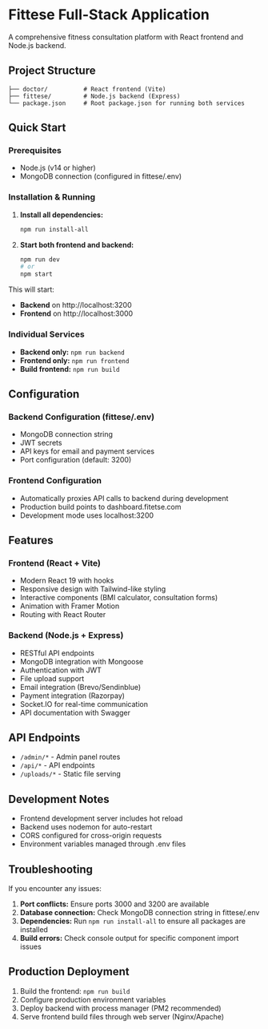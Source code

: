 # Fittese Full-Stack Application

A comprehensive fitness consultation platform with React frontend and Node.js backend.

## Project Structure

```
├── doctor/          # React frontend (Vite)
├── fittese/         # Node.js backend (Express)
└── package.json     # Root package.json for running both services
```

## Quick Start

### Prerequisites
- Node.js (v14 or higher)
- MongoDB connection (configured in fittese/.env)

### Installation & Running

1. **Install all dependencies:**
   ```bash
   npm run install-all
   ```

2. **Start both frontend and backend:**
   ```bash
   npm run dev
   # or
   npm start
   ```

This will start:
- **Backend** on http://localhost:3200
- **Frontend** on http://localhost:3000

### Individual Services

- **Backend only:** `npm run backend`
- **Frontend only:** `npm run frontend`
- **Build frontend:** `npm run build`

## Configuration

### Backend Configuration (fittese/.env)
- MongoDB connection string
- JWT secrets
- API keys for email and payment services
- Port configuration (default: 3200)

### Frontend Configuration
- Automatically proxies API calls to backend during development
- Production build points to dashboard.fitetse.com
- Development mode uses localhost:3200

## Features

### Frontend (React + Vite)
- Modern React 19 with hooks
- Responsive design with Tailwind-like styling
- Interactive components (BMI calculator, consultation forms)
- Animation with Framer Motion
- Routing with React Router

### Backend (Node.js + Express)
- RESTful API endpoints
- MongoDB integration with Mongoose
- Authentication with JWT
- File upload support
- Email integration (Brevo/Sendinblue)
- Payment integration (Razorpay)
- Socket.IO for real-time communication
- API documentation with Swagger

## API Endpoints

- `/admin/*` - Admin panel routes
- `/api/*` - API endpoints
- `/uploads/*` - Static file serving

## Development Notes

- Frontend development server includes hot reload
- Backend uses nodemon for auto-restart
- CORS configured for cross-origin requests
- Environment variables managed through .env files

## Troubleshooting

If you encounter any issues:

1. **Port conflicts:** Ensure ports 3000 and 3200 are available
2. **Database connection:** Check MongoDB connection string in fittese/.env
3. **Dependencies:** Run `npm run install-all` to ensure all packages are installed
4. **Build errors:** Check console output for specific component import issues

## Production Deployment

1. Build the frontend: `npm run build`
2. Configure production environment variables
3. Deploy backend with process manager (PM2 recommended)
4. Serve frontend build files through web server (Nginx/Apache)
